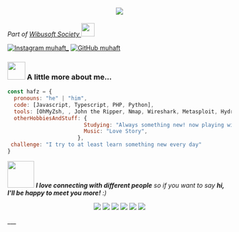 
<h1 align="center">
 <a href="https://git.io/typing-svg">
    <img src="https://readme-typing-svg.herokuapp.com?color=%2340A597&size=30&width=800&lines=I'm+Student;I'm+Software+Engineer;I'm+Backend+Developer;I'm+Fullstack+Developer;I'm+Frontend+Developer">
  </a>
</h1>


<p><em>Part of <a href="https://wibusoft.com">Wibusoft Society  </a><img src="https://media.giphy.com/media/WUlplcMpOCEmTGBtBW/giphy.gif" width="30">
</em></p>

[![Instagram muhaft_](https://img.shields.io/badge/Instagram-%23E4405F.svg?&style=flat-square&logo=instagram&logoColor=white)](https://www.instagram.com/muhaft_)
[![GitHub muhaft](https://img.shields.io/github/followers/muhaft?label=follow&style=social)](https://github.com/muhaft)


### <img src="https://media3.giphy.com/media/jUZmz3kAiAuLC/200.webp?cid=ecf05e472ppgejelz9vrs67x38inpt96dl2x6i0z51br0jfh&rid=200.webp" width="40"> A little more about me...  

```javascript
const hafz = {
  pronouns: "he" | "him",
  code: [Javascript, Typescript, PHP, Python],
  tools: [OhMyZsh, , John the Ripper, Nmap, Wireshark, Metasploit, Hydra, Sqimap],
  otherHobbiesAndStuff: {       
                        Studying: "Always something new! now playing with NextJS",
                        Music: "Love Story",
                      },
 challenge: "I try to at least learn something new every day"
}
```

<img src="https://media0.giphy.com/media/Wj7lNjMNDxSmc/200.webp?cid=ecf05e47gol7hyzftrdpoaar8lchrj2uzbzs0qoz3xgzv14o&rid=200.webp" width="60"> <em><b>I love connecting with different people</b> so if you want to say <b>hi, I'll be happy to meet you more!</b> :)</em>


<p align="center">
  <img src="https://img.shields.io/badge/-JavaScript-black?style=flat-square&logo=javascript" />
  <img src="https://img.shields.io/badge/-Typescript-black?style=flat-square&logo=typescript&logoColor=e34f26" />
  <img src="https://img.shields.io/badge/-PHP-black?style=flat-square&logo=php&logoColor=1572b6" />
  <img src="https://img.shields.io/badge/-Python-black?style=flat-square&logo=python" />
  <img src="https://img.shields.io/badge/-Linux-black?style=flat-square&logo=linux" />
  <img src="https://img.shields.io/badge/-Debian-black?style=flat-square&logo=debian" /> <br>
</p>
___
